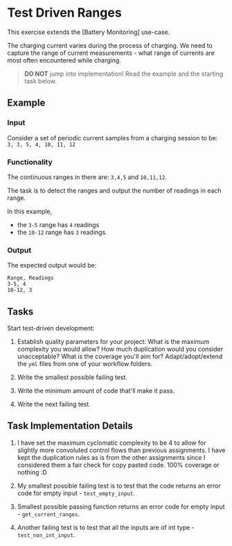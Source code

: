 # Test Driven Ranges

This exercise extends the [Battery Monitoring] use-case.

The charging current varies during the process of charging.
We need to capture the range of current measurements -
what range of currents are most often encountered while charging.

> **DO NOT** jump into implementation! Read the example and the starting task below.

## Example

### Input

Consider a set of periodic current samples from a charging session to be:
`3, 3, 5, 4, 10, 11, 12`

### Functionality

The continuous ranges in there are: `3,4,5` and `10,11,12`.

The task is to detect the ranges and
output the number of readings in each range.

In this example,

- the `3-5` range has `4` readings
- the `10-12` range has `3` readings.

### Output

The expected output would be:

```
Range, Readings
3-5, 4
10-12, 3
```

## Tasks

Start test-driven development:

1. Establish quality parameters for your project: What is the maximum complexity you would allow? 
   How much duplication would you consider unacceptable? 
   What is the coverage you'll aim for?
   Adapt/adopt/extend the `yml` files from one of your workflow folders.

1. Write the smallest possible failing test.

1. Write the minimum amount of code that'll make it pass.

1. Write the next failing test.

## Task Implementation Details

1. I have set the maximum cyclomatic complexity to be 4 to allow for slightly more convoluted control flows than
   previous assignments.
   I have kept the duplication rules as is from the other assignments since I considered them a fair check for copy
   pasted code.
   100% coverage or nothing :D

1. My smallest possible failing test is to test that the code returns an error code for empty input - `test_empty_input`.

1. Smallest possible passing function returns an error code for empty input - `get_current_ranges`.

1. Another failing test is to test that all the inputs are of int type - `test_non_int_input`.
